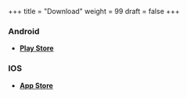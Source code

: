 +++
title = "Download"
weight = 99
draft = false
+++


### Android
- [**Play Store**](https://play.google.com/store/apps/details?id=org.godotengine.hexxed)

### IOS
- [**App Store**](https://apps.apple.com/us/app/hexxed/id1539027202)

